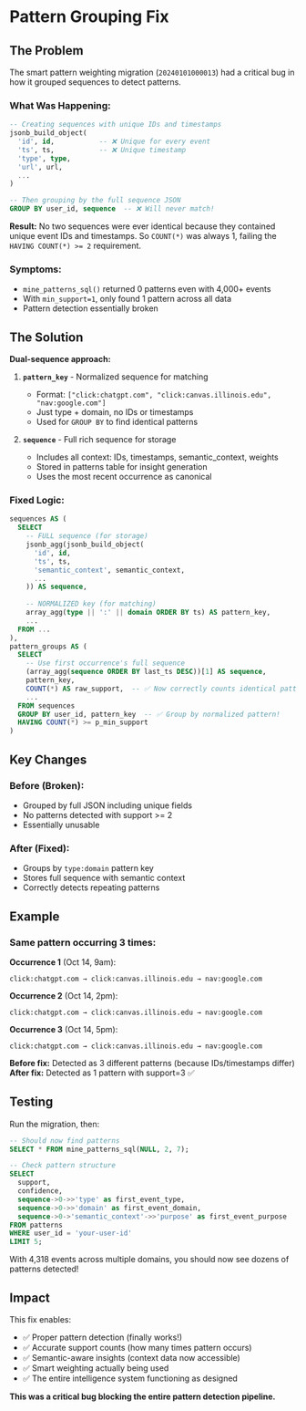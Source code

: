 # Pattern Grouping Fix

## The Problem

The smart pattern weighting migration (`20240101000013`) had a critical bug in how it grouped sequences to detect patterns.

### What Was Happening:

```sql
-- Creating sequences with unique IDs and timestamps
jsonb_build_object(
  'id', id,           -- ❌ Unique for every event
  'ts', ts,           -- ❌ Unique timestamp
  'type', type,
  'url', url,
  ...
)

-- Then grouping by the full sequence JSON
GROUP BY user_id, sequence  -- ❌ Will never match!
```

**Result:** No two sequences were ever identical because they contained unique event IDs and timestamps. So `COUNT(*)` was always 1, failing the `HAVING COUNT(*) >= 2` requirement.

### Symptoms:
- `mine_patterns_sql()` returned 0 patterns even with 4,000+ events
- With `min_support=1`, only found 1 pattern across all data
- Pattern detection essentially broken

## The Solution

**Dual-sequence approach:**

1. **`pattern_key`** - Normalized sequence for matching
   - Format: `["click:chatgpt.com", "click:canvas.illinois.edu", "nav:google.com"]`
   - Just type + domain, no IDs or timestamps
   - Used for `GROUP BY` to find identical patterns

2. **`sequence`** - Full rich sequence for storage
   - Includes all context: IDs, timestamps, semantic_context, weights
   - Stored in patterns table for insight generation
   - Uses the most recent occurrence as canonical

### Fixed Logic:

```sql
sequences AS (
  SELECT 
    -- FULL sequence (for storage)
    jsonb_agg(jsonb_build_object(
      'id', id,
      'ts', ts,
      'semantic_context', semantic_context,
      ...
    )) AS sequence,
    
    -- NORMALIZED key (for matching)
    array_agg(type || ':' || domain ORDER BY ts) AS pattern_key,
    ...
  FROM ...
),
pattern_groups AS (
  SELECT 
    -- Use first occurrence's full sequence
    (array_agg(sequence ORDER BY last_ts DESC))[1] AS sequence,
    pattern_key,
    COUNT(*) AS raw_support,  -- ✅ Now correctly counts identical patterns!
    ...
  FROM sequences
  GROUP BY user_id, pattern_key  -- ✅ Group by normalized pattern!
  HAVING COUNT(*) >= p_min_support
)
```

## Key Changes

### Before (Broken):
- Grouped by full JSON including unique fields
- No patterns detected with support >= 2
- Essentially unusable

### After (Fixed):
- Groups by `type:domain` pattern key
- Stores full sequence with semantic context
- Correctly detects repeating patterns

## Example

### Same pattern occurring 3 times:

**Occurrence 1** (Oct 14, 9am):
```
click:chatgpt.com → click:canvas.illinois.edu → nav:google.com
```

**Occurrence 2** (Oct 14, 2pm):
```
click:chatgpt.com → click:canvas.illinois.edu → nav:google.com
```

**Occurrence 3** (Oct 14, 5pm):
```
click:chatgpt.com → click:canvas.illinois.edu → nav:google.com
```

**Before fix:** Detected as 3 different patterns (because IDs/timestamps differ)
**After fix:** Detected as 1 pattern with support=3 ✅

## Testing

Run the migration, then:

```sql
-- Should now find patterns
SELECT * FROM mine_patterns_sql(NULL, 2, 7);

-- Check pattern structure
SELECT 
  support,
  confidence,
  sequence->0->>'type' as first_event_type,
  sequence->0->>'domain' as first_event_domain,
  sequence->0->'semantic_context'->>'purpose' as first_event_purpose
FROM patterns
WHERE user_id = 'your-user-id'
LIMIT 5;
```

With 4,318 events across multiple domains, you should now see dozens of patterns detected!

## Impact

This fix enables:
- ✅ Proper pattern detection (finally works!)
- ✅ Accurate support counts (how many times pattern occurs)
- ✅ Semantic-aware insights (context data now accessible)
- ✅ Smart weighting actually being used
- ✅ The entire intelligence system functioning as designed

**This was a critical bug blocking the entire pattern detection pipeline.**

